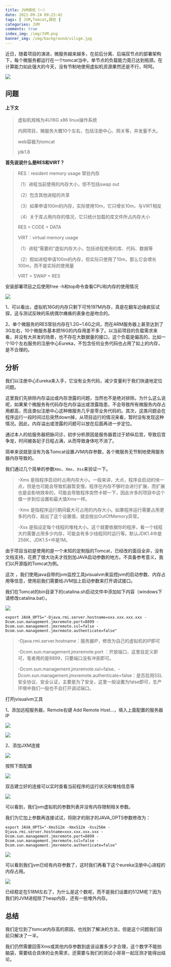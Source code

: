 ```yaml
---
title: JVM调优（一）
date: 2021-09-24 09:23:42
tags: [ JVM,Tomcat,调优 ] 
categories: JVM
comments: true
index_img: /img/JVM.png
banner_img: /img/background/vilige.jpg
---
```




​	  近日，随着项目的演进，微服务越来越多，在前后分离、后端双节点的部署架构下，每个微服务都运行在一个tomcat当中，单节点的负载能力竟已达到瓶颈。在计算能力如此强大的今天，没有节制地使用虚拟机资源果然还是不行，呵呵。

![](image-20210923135927456.png)



## 问题

#### 上下文

> 虚拟机规格为4U16G x86   linux操作系统
>
> 内网项目，微服务大概10个左右，包括注册中心、网关等，并发量不大。
>
> web容器为tomcat
>
> jdk1.8

**首先说说什么是RES和VIRT？**

>RES：resident memory usage 常驻内存
>
>（1）进程当前使用的内存大小，但不包括swap out
>
>（2）包含其他进程的共享
>
>（3）如果申请100m的内存，实际使用10m，它只增长10m，与VIRT相反
>
>（4）关于库占用内存的情况，它只统计加载的库文件所占内存大小
>
>RES = CODE + DATA
>
>VIRT：virtual memory usage
>
>（1）进程“需要的”虚拟内存大小，包括进程使用的库、代码、数据等
>
>（2）假如进程申请100m的内存，但实际只使用了10m，那么它会增长100m，而不是实际的使用量
>
>VIRT = SWAP + RES

安装部署项目之后使用free -h和top命令查看CPU和内存的使用情况

![](image-20210923140858686.png)

1、可以看出，虚拟机16G的内存只剩下可怜197M内存，真是在翻车边缘疯狂试探，这与测试反映的系统偶尔瘫痪的表象也是吻合的。

2、单个微服务的RES常驻内存在1.2G~1.6G之间，而在ARM服务器上甚至达到了3G左右，10个微服务基本把16G的内存用差不多了。以当前项目的负载需求来看，并没有大并发的场景，也不存在大数据量的接口，这个负载是偏高的，比如一个10个左右服务的注册中心Eureka，不包含任何业务代码也占用了如上的内存，是不合理的。

## 分析

我们以注册中心Eureka来入手，它没有业务代码，减少变量利于我们快速地定位问题。

这里我们先排除内存溢出或内存泄露的问题，当然也不是绝对排除。为什么这么说呢，如果某个微服务有代码存在内存溢出或泄露隐患，不会导致所有微服务内存占用都高，而且类似注册中心这种微服务几乎是零业务代码的。其次，这类问题会在程序运行一段时间过后突然down掉，从项目运行的情况来看，暂时没有发现这种情况。因此，内存溢出或泄露的问题可以放在后面再进一步定位。

通过本人的给服务器把脉问诊，初步分析原因是服务器君过于娇纵后宫，导致后宫争宠，时间被各妃子日程占满，从而导致身体吃不消了。

简单来说就是没有为各Tomcat设置JVM内存参数，各个微服务无节制地使用服务器内存导致的。

我们通过几个简单的参数`Xms`、`Xmx`、`Xss`来验证一下。

>-Xms 是指程序启动时占用内存大小。一般来讲，大点，程序会启动的快一点，但是也可能会导致机器暂变慢，程序在内存不够时会进行扩展，而扩展也是会影响效率的，可能会导致程序突然卡顿一下，因此许多的项目中这个值一步到位设置和最大值Xmx一样。
>
>-Xmx 是指程序运行期间最大可占用的内存大小。如果程序运行需要占用更多的内存，超出了这个设置值，就会抛出OutOfMemory异常。
>
>-Xss 是指设定每个线程的堆栈大小。这个就要依据你的程序，看一个线程大约需要占用多少内存，可能会有多少线程同时运行等。默认JDK1.4中是256K，JDK1.5+中是1M。

由于项目当初是使用的是一个未知的定制版的Tomcat，已经改的面目全非，没有文档支持，花费了很大功夫才找到加JAVA启动参数的地方。不具备参考意义，我们以开源版的Tomcat为例。

这次 ，我们使用java自带的jvm监控工具jvisualvm来监控jvm的启动参数、内存占用等信息，使用前我们需要给JVM加上启动参数来打开调试接口。

我们在Tomcat的bin目录下的catalina.sh启动文件中添加如下内容（windows下请修改catalina.bat）。

![](image-20210923161704099.png)

```shell
export JAVA_OPTS="-Djava.rmi.server.hostname=xxx.xxx.xxx.xxx -Dcom.sun.management.jmxremote.port=8899 -Dcom.sun.management.jmxremote.ssl=false -Dcom.sun.management.jmxremote.authenticate=false"
```

>-Djava.rmi.server.hostname：服务器IP，修改为自己的虚拟机的IP即可
>
>-Dcom.sun.management.jmxremote.port ：开放端口，这里自定义即可，笔者用的是8899，只要端口没有冲突即可。
>
>-Dcom.sun.management.jmxremote.ssl=false、-Dcom.sun.management.jmxremote.authenticate=false：是否启用SSL安全协议、安全认证，主要是为了安全，这里一般设置为false即可，生产环境中我们一般也不会打开调试端口。

打开jvisualvm工具

1、添加远程服务器，Remote右键 Add Remote Host...，填入上面配置的服务器IP

![](image-20210923163132389.png)



![](image-20210923163347853.png)



2、添加JXM连接

![](image-20210923163549140.png)

按照下图配置

![](image-20210923163638670.png)

双击建立好的连接可以实时查看当前程序的运行状况和堆栈信息等

![](image-20210923164143750.png)

可以看到，我们jvm虚拟机的参数列表并没有内存限制相关参数。

我们为它加上参数再连接试试，将刚才的刚才的JAVA_OPTS参数修改为：

```shell
export JAVA_OPTS="-Xms512m -Xmx512m -Xss256m -Djava.rmi.server.hostname=xxx.xxx.xxx.xxx -Dcom.sun.management.jmxremote.port=8899 -Dcom.sun.management.jmxremote.ssl=false -Dcom.sun.management.jmxremote.authenticate=false"
```

![](image-20210923165424944.png)

可以看到我们jvm已经有内存参数了，这时我们再看下这个eureka注册中心进程的内存占用。

![](image-20210923165520445.png)

已经稳定在518M左右了，为什么是这个数呢，而不是我们设置的512M呢？因为我们的JVM进程除了heap内存，还有一些堆外内存。

## 总结

我们定位到了tomcat内存高的原因，也找到了解决的方法，但是这个问题我们目前只解决了一半。

我们仍然需要回答Xms或其他内存参数到底该设置多少才合理，这个数字不能拍脑袋，需要结合具体的业务需求，还需要与我们的测试小哥哥一起压测才能得出结论。